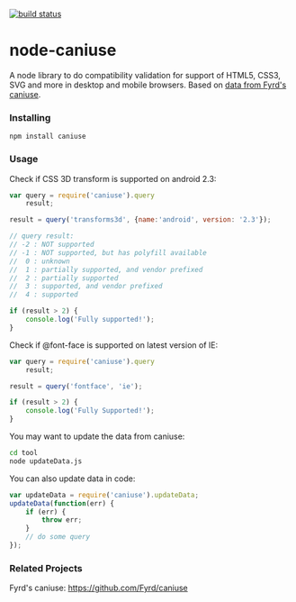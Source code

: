 [![build status](https://secure.travis-ci.org/wuchengwei/caniuse.png)](http://travis-ci.org/wuchengwei/caniuse)
# node-caniuse

A node library to do compatibility validation for support of HTML5, CSS3, SVG and more in desktop and mobile browsers.
Based on [data from Fyrd's caniuse](https://github.com/Fyrd/caniuse).

### Installing
    npm install caniuse

### Usage

Check if CSS 3D transform is supported on android 2.3:

```js
var query = require('caniuse').query
    result;

result = query('transforms3d', {name:'android', version: '2.3'});

// query result:
// -2 : NOT supported
// -1 : NOT supported, but has polyfill available
//  0 : unknown
//  1 : partially supported, and vendor prefixed
//  2 : partially supported
//  3 : supported, and vendor prefixed
//  4 : supported

if (result > 2) {
    console.log('Fully supported!');
}
```

Check if @font-face is supported on latest version of IE:

```js
var query = require('caniuse').query
    result;

result = query('fontface', 'ie');

if (result > 2) {
    console.log('Fully Supported!');
}
```

You may want to update the data from caniuse:
```sh
cd tool
node updateData.js
```

You can also update data in code:
```js
var updateData = require('caniuse').updateData;
updateData(function(err) {
    if (err) {
        throw err;
    }
    // do some query
});
```

### Related Projects
Fyrd's caniuse: https://github.com/Fyrd/caniuse
